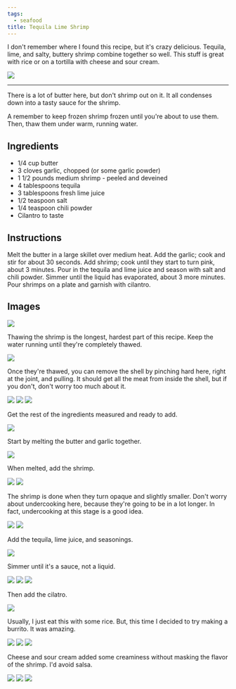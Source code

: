 ```yaml
---
tags:
  - seafood
title: Tequila Lime Shrimp
---
```


I don't remember where I found this recipe, but it's crazy delicious. Tequila,
lime, and salty, buttery shrimp combine together so well. This stuff is great
with rice or on a tortilla with cheese and sour cream.

![](/recipe/2015/05/31/tequila-lime-shrimp/cook-sauce-5.jpg)

---

There is a lot of butter here, but don't shrimp out on it. It all condenses
down into a tasty sauce for the shrimp.

A remember to keep frozen shrimp frozen until you're about to use them. Then,
thaw them under warm, running water.

## Ingredients

* 1/4 cup butter
* 3 cloves garlic, chopped (or some garlic powder)
* 1 1/2 pounds medium shrimp - peeled and deveined
* 4 tablespoons tequila
* 3 tablespoons fresh lime juice
* 1/2 teaspoon salt
* 1/4 teaspoon chili powder
* Cilantro to taste

## Instructions

Melt the butter in a large skillet over medium heat. Add the garlic; cook and
stir for about 30 seconds. Add shrimp; cook until they start to turn pink,
about 3 minutes. Pour in the tequila and lime juice and season with salt and
chili powder. Simmer until the liquid has evaporated, about 3 more minutes.
Pour shrimps on a plate and garnish with cilantro.

## Images

![](ingredients.jpg)

Thawing the shrimp is the longest, hardest part of this recipe. Keep the water
running until they're completely thawed.

![](thaw-shrimp-1.jpg)

Once they're thawed, you can remove the shell by pinching hard here, right at
the joint, and pulling. It should get all the meat from inside the shell, but
if you don't, don't worry too much about it.

![](thaw-shrimp-3.jpg)
![](thaw-shrimp-4.jpg)
![](thaw-shrimp-5.jpg)

Get the rest of the ingredients measured and ready to add.

![](ingredients-2.jpg)

Start by melting the butter and garlic together.

![](cook-shrimp-1.jpg)

When melted, add the shrimp.

![](cook-shrimp-2.jpg)
![](cook-shrimp-3.jpg)

The shrimp is done when they turn opaque and slightly smaller. Don't worry
about undercooking here, because they're going to be in a lot longer. In fact,
undercooking at this stage is a good idea.

![](cook-shrimp-4.jpg)
![](cook-shrimp-5.jpg)

Add the tequila, lime juice, and seasonings.

![](cook-sauce-1.jpg)

Simmer until it's a sauce, not a liquid.

![](cook-sauce-2.jpg)
![](cook-sauce-3.jpg)
![](cook-sauce-4.jpg)

Then add the cilatro.

![](cook-sauce-5.jpg)

Usually, I just eat this with some rice. But, this time I decided to try making
a burrito. It was amazing.

![](burritos-1.jpg)
![](burritos-2.jpg)
![](burritos-3.jpg)

Cheese and sour cream added some creaminess without masking the flavor of the shrimp.
I'd avoid salsa.

![](burritos-4.jpg)
![](burritos-5.jpg)
![](burritos-6.jpg)

